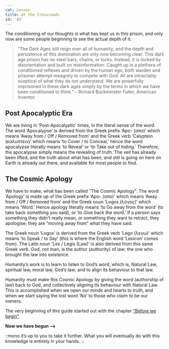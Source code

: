 ```yaml
---
cat: Lesson
title: At the Crossroads
id: '42'
---
```


The conditioning of our thoughts is what has kept us in this prison, and only now are some people beginning to see the actual depth of it. 

>“The Dark Ages still reign over all of humanity, and the depth and persistence of this domination are only now becoming clear. This dark age prison has no steel bars, chains, or locks. Instead, it is locked by disorientation and built on misinformation. Caught up in a plethora of conditioned reflexes and driven by the human ego, both warden and prisoner attempt meagrely to compete with God. All are intractably sceptical of what they do not understand. We are powerfully imprisoned in these dark ages simply by the terms in which we
have been conditioned to think.” – Richard Buckminster Fuller, American Inventor

## Post Apocalyptic Era
We are living in ‘Post-Apocalyptic’ times, in the literal sense of the word. The word ‘Apocalypse’ is derived from the Greek prefix ‘Apo- (απο)’ which means ‘Away from / Off / Removed from’ and the Greek verb ‘Calyptein (καλυπτειν)’ which means ‘to Cover / to Conceal,’ hence the word apocalypse literally means ‘to Reveal’ or ‘to Take out of hiding.’ Therefore, the apocalypse simply means the revealing of truth. The veil has already been lifted, and the truth about what has been, and still is going on here on Earth is already out there, and available for most people to find.

## The Cosmic Apology
We have to make, what has been called "The Cosmic Apology". The word ‘Apology’ is made up of the Greek prefix ‘Apo- (απο)’ which means ‘Away from / Off / Removed from’ and the Greek noun ‘Logos (λόγος)’ which means ‘Word.’ Hence apology literally means ‘to Go away from the word’ (to take back something you said), or ‘to Give back the word.’ If a person says something they didn’t really mean, or something they want to retract, they apologise; they are “moving away from” what they have said.

The Greek noun ‘Logos’ is derived from the Greek verb ‘Lego (λεγω)’ which means ‘to Speak / to Say’ (this is where the English word ‘Lexicon’ comes from). The Latin noun ‘Lex / Legis (Law)’ is also derived from this same Greek verb. God, not man, is the author (authority) of law; the one who brought the law into existence.

Humanity’s work is to learn to listen to God’s word, which is, Natural Law, spiritual law, moral law, God’s law; and to align its behaviour to that law.

Humanity must make this Cosmic Apology by giving the word (authorship of law) back to God, and collectively aligning its behaviour with Natural Law. This is accomplished when we open our minds and hearts to truth, and when we start saying the lost word ‘No’ to those who claim to be our owners.

The very beginning of this guide started out with the chapter ["Before we begin"](/lessons/before-we-begin).

<b>Now we have begun --></b>

::mono
it’s up to you to take it further. What you will eventually do with this knowledge is entirely in your hands.
::